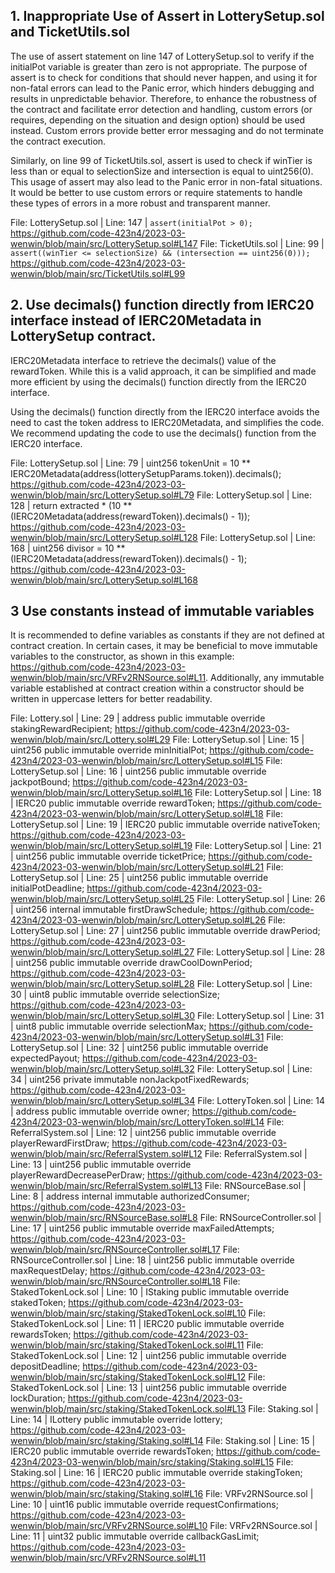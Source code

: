 ## 1. Inappropriate Use of Assert in LotterySetup.sol and TicketUtils.sol

The use of assert statement on line 147 of LotterySetup.sol to verify if the initialPot variable is greater than zero is not appropriate. The purpose of assert is to check for conditions that should never happen, and using it for non-fatal errors can lead to the Panic error, which hinders debugging and results in unpredictable behavior. Therefore, to enhance the robustness of the contract and facilitate error detection and handling, custom errors (or requires, depending on the situation and design option) should be used instead. Custom errors provide better error messaging and do not terminate the contract execution.

Similarly, on line 99 of TicketUtils.sol, assert is used to check if winTier is less than or equal to selectionSize and intersection is equal to uint256(0). This usage of assert may also lead to the Panic error in non-fatal situations. It would be better to use custom errors or require statements to handle these types of errors in a more robust and transparent manner.

File: LotterySetup.sol | Line: 147 | `assert(initialPot > 0);`
https://github.com/code-423n4/2023-03-wenwin/blob/main/src/LotterySetup.sol#L147
File: TicketUtils.sol | Line: 99 | `assert((winTier <= selectionSize) && (intersection == uint256(0)));`
https://github.com/code-423n4/2023-03-wenwin/blob/main/src/TicketUtils.sol#L99

## 2. Use decimals() function directly from IERC20 interface instead of IERC20Metadata in LotterySetup contract.

IERC20Metadata interface to retrieve the decimals() value of the rewardToken. While this is a valid approach, it can be simplified and made more efficient by using the decimals() function directly from the IERC20 interface.

Using the decimals() function directly from the IERC20 interface avoids the need to cast the token address to IERC20Metadata, and simplifies the code. We recommend updating the code to use the decimals() function from the IERC20 interface.

File: LotterySetup.sol | Line: 79 | uint256 tokenUnit = 10 ** IERC20Metadata(address(lotterySetupParams.token)).decimals();
https://github.com/code-423n4/2023-03-wenwin/blob/main/src/LotterySetup.sol#L79
File: LotterySetup.sol | Line: 128 | return extracted * (10 ** (IERC20Metadata(address(rewardToken)).decimals() - 1));
https://github.com/code-423n4/2023-03-wenwin/blob/main/src/LotterySetup.sol#L128
File: LotterySetup.sol | Line: 168 | uint256 divisor = 10 ** (IERC20Metadata(address(rewardToken)).decimals() - 1);
https://github.com/code-423n4/2023-03-wenwin/blob/main/src/LotterySetup.sol#L168

## 3  Use constants instead of immutable variables

It is recommended to define variables as constants if they are not defined at contract creation. In certain cases, it may be beneficial to move immutable variables to the constructor, as shown in this example: https://github.com/code-423n4/2023-03-wenwin/blob/main/src/VRFv2RNSource.sol#L11. Additionally, any immutable variable established at contract creation within a constructor should be written in uppercase letters for better readability.

File: Lottery.sol | Line: 29 | address public immutable override stakingRewardRecipient;
https://github.com/code-423n4/2023-03-wenwin/blob/main/src/Lottery.sol#L29
File: LotterySetup.sol | Line: 15 | uint256 public immutable override minInitialPot;
https://github.com/code-423n4/2023-03-wenwin/blob/main/src/LotterySetup.sol#L15
File: LotterySetup.sol | Line: 16 | uint256 public immutable override jackpotBound;
https://github.com/code-423n4/2023-03-wenwin/blob/main/src/LotterySetup.sol#L16
File: LotterySetup.sol | Line: 18 | IERC20 public immutable override rewardToken;
https://github.com/code-423n4/2023-03-wenwin/blob/main/src/LotterySetup.sol#L18
File: LotterySetup.sol | Line: 19 | IERC20 public immutable override nativeToken;
https://github.com/code-423n4/2023-03-wenwin/blob/main/src/LotterySetup.sol#L19
File: LotterySetup.sol | Line: 21 | uint256 public immutable override ticketPrice;
https://github.com/code-423n4/2023-03-wenwin/blob/main/src/LotterySetup.sol#L21
File: LotterySetup.sol | Line: 25 | uint256 public immutable override initialPotDeadline;
https://github.com/code-423n4/2023-03-wenwin/blob/main/src/LotterySetup.sol#L25
File: LotterySetup.sol | Line: 26 | uint256 internal immutable firstDrawSchedule;
https://github.com/code-423n4/2023-03-wenwin/blob/main/src/LotterySetup.sol#L26
File: LotterySetup.sol | Line: 27 | uint256 public immutable override drawPeriod;
https://github.com/code-423n4/2023-03-wenwin/blob/main/src/LotterySetup.sol#L27
File: LotterySetup.sol | Line: 28 | uint256 public immutable override drawCoolDownPeriod;
https://github.com/code-423n4/2023-03-wenwin/blob/main/src/LotterySetup.sol#L28
File: LotterySetup.sol | Line: 30 | uint8 public immutable override selectionSize;
https://github.com/code-423n4/2023-03-wenwin/blob/main/src/LotterySetup.sol#L30
File: LotterySetup.sol | Line: 31 | uint8 public immutable override selectionMax;
https://github.com/code-423n4/2023-03-wenwin/blob/main/src/LotterySetup.sol#L31
File: LotterySetup.sol | Line: 32 | uint256 public immutable override expectedPayout;
https://github.com/code-423n4/2023-03-wenwin/blob/main/src/LotterySetup.sol#L32
File: LotterySetup.sol | Line: 34 | uint256 private immutable nonJackpotFixedRewards;
https://github.com/code-423n4/2023-03-wenwin/blob/main/src/LotterySetup.sol#L34
File: LotteryToken.sol | Line: 14 | address public immutable override owner;
https://github.com/code-423n4/2023-03-wenwin/blob/main/src/LotteryToken.sol#L14
File: ReferralSystem.sol | Line: 12 | uint256 public immutable override playerRewardFirstDraw;
https://github.com/code-423n4/2023-03-wenwin/blob/main/src/ReferralSystem.sol#L12
File: ReferralSystem.sol | Line: 13 | uint256 public immutable override playerRewardDecreasePerDraw;
https://github.com/code-423n4/2023-03-wenwin/blob/main/src/ReferralSystem.sol#L13
File: RNSourceBase.sol | Line: 8 | address internal immutable authorizedConsumer;
https://github.com/code-423n4/2023-03-wenwin/blob/main/src/RNSourceBase.sol#L8
File: RNSourceController.sol | Line: 17 | uint256 public immutable override maxFailedAttempts;
https://github.com/code-423n4/2023-03-wenwin/blob/main/src/RNSourceController.sol#L17
File: RNSourceController.sol | Line: 18 | uint256 public immutable override maxRequestDelay;
https://github.com/code-423n4/2023-03-wenwin/blob/main/src/RNSourceController.sol#L18
File: StakedTokenLock.sol | Line: 10 | IStaking public immutable override stakedToken;
https://github.com/code-423n4/2023-03-wenwin/blob/main/src/staking/StakedTokenLock.sol#L10
File: StakedTokenLock.sol | Line: 11 | IERC20 public immutable override rewardsToken;
https://github.com/code-423n4/2023-03-wenwin/blob/main/src/staking/StakedTokenLock.sol#L11
File: StakedTokenLock.sol | Line: 12 | uint256 public immutable override depositDeadline;
https://github.com/code-423n4/2023-03-wenwin/blob/main/src/staking/StakedTokenLock.sol#L12
File: StakedTokenLock.sol | Line: 13 | uint256 public immutable override lockDuration;
https://github.com/code-423n4/2023-03-wenwin/blob/main/src/staking/StakedTokenLock.sol#L13
File: Staking.sol | Line: 14 | ILottery public immutable override lottery;
https://github.com/code-423n4/2023-03-wenwin/blob/main/src/staking/Staking.sol#L14
File: Staking.sol | Line: 15 | IERC20 public immutable override rewardsToken;
https://github.com/code-423n4/2023-03-wenwin/blob/main/src/staking/Staking.sol#L15
File: Staking.sol | Line: 16 | IERC20 public immutable override stakingToken;
https://github.com/code-423n4/2023-03-wenwin/blob/main/src/staking/Staking.sol#L16
File: VRFv2RNSource.sol | Line: 10 | uint16 public immutable override requestConfirmations;
https://github.com/code-423n4/2023-03-wenwin/blob/main/src/VRFv2RNSource.sol#L10
File: VRFv2RNSource.sol | Line: 11 | uint32 public immutable override callbackGasLimit;
https://github.com/code-423n4/2023-03-wenwin/blob/main/src/VRFv2RNSource.sol#L11



